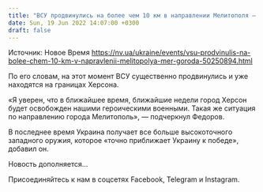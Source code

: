 ```yaml
---
title: "ВСУ продвинулись на более чем 10 км в направлении Мелитополя — мэр города"
date: Sun, 19 Jun 2022 14:07:00 +0300
draft: false
---
```

Источник: Новое Время https://nv.ua/ukraine/events/vsu-prodvinulis-na-bolee-chem-10-km-v-napravlenii-melitopolya-mer-goroda-50250894.html


По его словам, на этот момент ВСУ существенно продвинулись и уже находятся на границах Херсона.

«Я уверен, что в ближайшее время, ближайшие недели город Херсон будет освобожден нашими героическими военными. Такая же ситуация по направлению города Мелитополь», — подчеркнул Федоров.

 В последнее время Украина получает все больше высокоточного западного оружия, которое «точно приближает Украину к победе», добавил он.

Новость дополняется…

Присоединяйтесь к нам в соцсетях Facebook, Telegram и Instagram.
